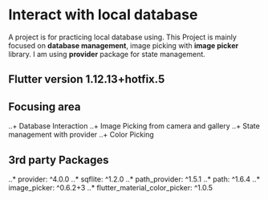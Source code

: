 # Interact with local database

A project is for practicing local database using. This Project is mainly focused on **database management**, image picking with **image picker** library. I am using **provider** package for state management. 

## Flutter version 1.12.13+hotfix.5

## Focusing area
..+ Database Interaction
..+ Image Picking from camera and gallery
..+ State management with provider
..+ Color Picking

## 3rd party Packages
..* provider: ^4.0.0
..*  sqflite: ^1.2.0
..*  path_provider: ^1.5.1
..*  path: ^1.6.4
..*  image_picker: ^0.6.2+3
..*  flutter_material_color_picker: ^1.0.5


